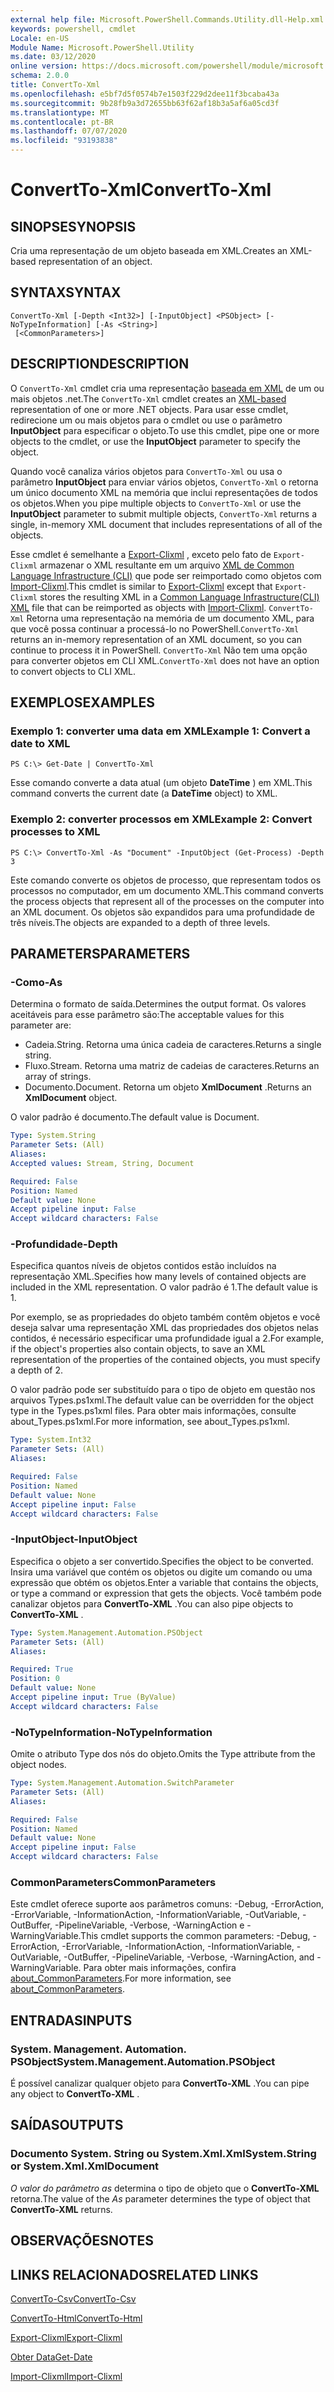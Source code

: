 ```yaml
---
external help file: Microsoft.PowerShell.Commands.Utility.dll-Help.xml
keywords: powershell, cmdlet
Locale: en-US
Module Name: Microsoft.PowerShell.Utility
ms.date: 03/12/2020
online version: https://docs.microsoft.com/powershell/module/microsoft.powershell.utility/convertto-xml?view=powershell-5.1&WT.mc_id=ps-gethelp
schema: 2.0.0
title: ConvertTo-Xml
ms.openlocfilehash: e5bf7d5f0574b7e1503f229d2dee11f3bcaba43a
ms.sourcegitcommit: 9b28fb9a3d72655bb63f62af18b3a5af6a05cd3f
ms.translationtype: MT
ms.contentlocale: pt-BR
ms.lasthandoff: 07/07/2020
ms.locfileid: "93193838"
---
```

# <span data-ttu-id="4ea40-103">ConvertTo-Xml</span><span class="sxs-lookup"><span data-stu-id="4ea40-103">ConvertTo-Xml</span></span>

## <span data-ttu-id="4ea40-104">SINOPSE</span><span class="sxs-lookup"><span data-stu-id="4ea40-104">SYNOPSIS</span></span>
<span data-ttu-id="4ea40-105">Cria uma representação de um objeto baseada em XML.</span><span class="sxs-lookup"><span data-stu-id="4ea40-105">Creates an XML-based representation of an object.</span></span>

## <span data-ttu-id="4ea40-106">SYNTAX</span><span class="sxs-lookup"><span data-stu-id="4ea40-106">SYNTAX</span></span>

```
ConvertTo-Xml [-Depth <Int32>] [-InputObject] <PSObject> [-NoTypeInformation] [-As <String>]
 [<CommonParameters>]
```

## <span data-ttu-id="4ea40-107">DESCRIPTION</span><span class="sxs-lookup"><span data-stu-id="4ea40-107">DESCRIPTION</span></span>

<span data-ttu-id="4ea40-108">O `ConvertTo-Xml` cmdlet cria uma representação [baseada em XML](/dotnet/api/system.xml.xmldocument) de um ou mais objetos .net.</span><span class="sxs-lookup"><span data-stu-id="4ea40-108">The `ConvertTo-Xml` cmdlet creates an [XML-based](/dotnet/api/system.xml.xmldocument) representation of one or more .NET objects.</span></span> <span data-ttu-id="4ea40-109">Para usar esse cmdlet, redirecione um ou mais objetos para o cmdlet ou use o parâmetro **InputObject** para especificar o objeto.</span><span class="sxs-lookup"><span data-stu-id="4ea40-109">To use this cmdlet, pipe one or more objects to the cmdlet, or use the **InputObject** parameter to specify the object.</span></span>

<span data-ttu-id="4ea40-110">Quando você canaliza vários objetos para `ConvertTo-Xml` ou usa o parâmetro **InputObject** para enviar vários objetos, `ConvertTo-Xml` o retorna um único documento XML na memória que inclui representações de todos os objetos.</span><span class="sxs-lookup"><span data-stu-id="4ea40-110">When you pipe multiple objects to `ConvertTo-Xml` or use the **InputObject** parameter to submit multiple objects, `ConvertTo-Xml` returns a single, in-memory XML document that includes representations of all of the objects.</span></span>

<span data-ttu-id="4ea40-111">Esse cmdlet é semelhante a [Export-Clixml](./Export-Clixml.md) , exceto pelo fato de `Export-Clixml` armazenar o XML resultante em um arquivo [XML de Common Language Infrastructure (CLI)](https://www.ecma-international.org/publications/standards/Ecma-335.htm) que pode ser reimportado como objetos com [Import-Clixml](./Import-Clixml.md).</span><span class="sxs-lookup"><span data-stu-id="4ea40-111">This cmdlet is similar to [Export-Clixml](./Export-Clixml.md) except that `Export-Clixml` stores the resulting XML in a [Common Language Infrastructure(CLI) XML](https://www.ecma-international.org/publications/standards/Ecma-335.htm) file that can be reimported as objects with [Import-Clixml](./Import-Clixml.md).</span></span> <span data-ttu-id="4ea40-112">`ConvertTo-Xml` Retorna uma representação na memória de um documento XML, para que você possa continuar a processá-lo no PowerShell.</span><span class="sxs-lookup"><span data-stu-id="4ea40-112">`ConvertTo-Xml` returns an in-memory representation of an XML document, so you can continue to process it in PowerShell.</span></span> <span data-ttu-id="4ea40-113">`ConvertTo-Xml` Não tem uma opção para converter objetos em CLI XML.</span><span class="sxs-lookup"><span data-stu-id="4ea40-113">`ConvertTo-Xml` does not have an option to convert objects to CLI XML.</span></span>

## <span data-ttu-id="4ea40-114">EXEMPLOS</span><span class="sxs-lookup"><span data-stu-id="4ea40-114">EXAMPLES</span></span>

### <span data-ttu-id="4ea40-115">Exemplo 1: converter uma data em XML</span><span class="sxs-lookup"><span data-stu-id="4ea40-115">Example 1: Convert a date to XML</span></span>

```
PS C:\> Get-Date | ConvertTo-Xml
```

<span data-ttu-id="4ea40-116">Esse comando converte a data atual (um objeto **DateTime** ) em XML.</span><span class="sxs-lookup"><span data-stu-id="4ea40-116">This command converts the current date (a **DateTime** object) to XML.</span></span>

### <span data-ttu-id="4ea40-117">Exemplo 2: converter processos em XML</span><span class="sxs-lookup"><span data-stu-id="4ea40-117">Example 2: Convert processes to XML</span></span>

```
PS C:\> ConvertTo-Xml -As "Document" -InputObject (Get-Process) -Depth 3
```

<span data-ttu-id="4ea40-118">Este comando converte os objetos de processo, que representam todos os processos no computador, em um documento XML.</span><span class="sxs-lookup"><span data-stu-id="4ea40-118">This command converts the process objects that represent all of the processes on the computer into an XML document.</span></span> <span data-ttu-id="4ea40-119">Os objetos são expandidos para uma profundidade de três níveis.</span><span class="sxs-lookup"><span data-stu-id="4ea40-119">The objects are expanded to a depth of three levels.</span></span>

## <span data-ttu-id="4ea40-120">PARAMETERS</span><span class="sxs-lookup"><span data-stu-id="4ea40-120">PARAMETERS</span></span>

### <span data-ttu-id="4ea40-121">-Como</span><span class="sxs-lookup"><span data-stu-id="4ea40-121">-As</span></span>

<span data-ttu-id="4ea40-122">Determina o formato de saída.</span><span class="sxs-lookup"><span data-stu-id="4ea40-122">Determines the output format.</span></span>
<span data-ttu-id="4ea40-123">Os valores aceitáveis para esse parâmetro são:</span><span class="sxs-lookup"><span data-stu-id="4ea40-123">The acceptable values for this parameter are:</span></span>

- <span data-ttu-id="4ea40-124">Cadeia.</span><span class="sxs-lookup"><span data-stu-id="4ea40-124">String.</span></span>
<span data-ttu-id="4ea40-125">Retorna uma única cadeia de caracteres.</span><span class="sxs-lookup"><span data-stu-id="4ea40-125">Returns a single string.</span></span>
- <span data-ttu-id="4ea40-126">Fluxo.</span><span class="sxs-lookup"><span data-stu-id="4ea40-126">Stream.</span></span>
<span data-ttu-id="4ea40-127">Retorna uma matriz de cadeias de caracteres.</span><span class="sxs-lookup"><span data-stu-id="4ea40-127">Returns an array of strings.</span></span>
- <span data-ttu-id="4ea40-128">Documento.</span><span class="sxs-lookup"><span data-stu-id="4ea40-128">Document.</span></span>
<span data-ttu-id="4ea40-129">Retorna um objeto **XmlDocument** .</span><span class="sxs-lookup"><span data-stu-id="4ea40-129">Returns an **XmlDocument** object.</span></span>

<span data-ttu-id="4ea40-130">O valor padrão é documento.</span><span class="sxs-lookup"><span data-stu-id="4ea40-130">The default value is Document.</span></span>

```yaml
Type: System.String
Parameter Sets: (All)
Aliases:
Accepted values: Stream, String, Document

Required: False
Position: Named
Default value: None
Accept pipeline input: False
Accept wildcard characters: False
```

### <span data-ttu-id="4ea40-131">-Profundidade</span><span class="sxs-lookup"><span data-stu-id="4ea40-131">-Depth</span></span>

<span data-ttu-id="4ea40-132">Especifica quantos níveis de objetos contidos estão incluídos na representação XML.</span><span class="sxs-lookup"><span data-stu-id="4ea40-132">Specifies how many levels of contained objects are included in the XML representation.</span></span> <span data-ttu-id="4ea40-133">O valor padrão é 1.</span><span class="sxs-lookup"><span data-stu-id="4ea40-133">The default value is 1.</span></span>

<span data-ttu-id="4ea40-134">Por exemplo, se as propriedades do objeto também contêm objetos e você deseja salvar uma representação XML das propriedades dos objetos nelas contidos, é necessário especificar uma profundidade igual a 2.</span><span class="sxs-lookup"><span data-stu-id="4ea40-134">For example, if the object's properties also contain objects, to save an XML representation of the properties of the contained objects, you must specify a depth of 2.</span></span>

<span data-ttu-id="4ea40-135">O valor padrão pode ser substituído para o tipo de objeto em questão nos arquivos Types.ps1xml.</span><span class="sxs-lookup"><span data-stu-id="4ea40-135">The default value can be overridden for the object type in the Types.ps1xml files.</span></span> <span data-ttu-id="4ea40-136">Para obter mais informações, consulte about_Types.ps1xml.</span><span class="sxs-lookup"><span data-stu-id="4ea40-136">For more information, see about_Types.ps1xml.</span></span>

```yaml
Type: System.Int32
Parameter Sets: (All)
Aliases:

Required: False
Position: Named
Default value: None
Accept pipeline input: False
Accept wildcard characters: False
```

### <span data-ttu-id="4ea40-137">-InputObject</span><span class="sxs-lookup"><span data-stu-id="4ea40-137">-InputObject</span></span>

<span data-ttu-id="4ea40-138">Especifica o objeto a ser convertido.</span><span class="sxs-lookup"><span data-stu-id="4ea40-138">Specifies the object to be converted.</span></span> <span data-ttu-id="4ea40-139">Insira uma variável que contém os objetos ou digite um comando ou uma expressão que obtém os objetos.</span><span class="sxs-lookup"><span data-stu-id="4ea40-139">Enter a variable that contains the objects, or type a command or expression that gets the objects.</span></span> <span data-ttu-id="4ea40-140">Você também pode canalizar objetos para **ConvertTo-XML** .</span><span class="sxs-lookup"><span data-stu-id="4ea40-140">You can also pipe objects to **ConvertTo-XML** .</span></span>

```yaml
Type: System.Management.Automation.PSObject
Parameter Sets: (All)
Aliases:

Required: True
Position: 0
Default value: None
Accept pipeline input: True (ByValue)
Accept wildcard characters: False
```

### <span data-ttu-id="4ea40-141">-NoTypeInformation</span><span class="sxs-lookup"><span data-stu-id="4ea40-141">-NoTypeInformation</span></span>

<span data-ttu-id="4ea40-142">Omite o atributo Type dos nós do objeto.</span><span class="sxs-lookup"><span data-stu-id="4ea40-142">Omits the Type attribute from the object nodes.</span></span>

```yaml
Type: System.Management.Automation.SwitchParameter
Parameter Sets: (All)
Aliases:

Required: False
Position: Named
Default value: None
Accept pipeline input: False
Accept wildcard characters: False
```

### <span data-ttu-id="4ea40-143">CommonParameters</span><span class="sxs-lookup"><span data-stu-id="4ea40-143">CommonParameters</span></span>

<span data-ttu-id="4ea40-144">Este cmdlet oferece suporte aos parâmetros comuns: -Debug, -ErrorAction, -ErrorVariable, -InformationAction, -InformationVariable, -OutVariable, -OutBuffer, -PipelineVariable, -Verbose, -WarningAction e -WarningVariable.</span><span class="sxs-lookup"><span data-stu-id="4ea40-144">This cmdlet supports the common parameters: -Debug, -ErrorAction, -ErrorVariable, -InformationAction, -InformationVariable, -OutVariable, -OutBuffer, -PipelineVariable, -Verbose, -WarningAction, and -WarningVariable.</span></span> <span data-ttu-id="4ea40-145">Para obter mais informações, confira [about_CommonParameters](https://go.microsoft.com/fwlink/?LinkID=113216).</span><span class="sxs-lookup"><span data-stu-id="4ea40-145">For more information, see [about_CommonParameters](https://go.microsoft.com/fwlink/?LinkID=113216).</span></span>

## <span data-ttu-id="4ea40-146">ENTRADAS</span><span class="sxs-lookup"><span data-stu-id="4ea40-146">INPUTS</span></span>

### <span data-ttu-id="4ea40-147">System. Management. Automation. PSObject</span><span class="sxs-lookup"><span data-stu-id="4ea40-147">System.Management.Automation.PSObject</span></span>

<span data-ttu-id="4ea40-148">É possível canalizar qualquer objeto para **ConvertTo-XML** .</span><span class="sxs-lookup"><span data-stu-id="4ea40-148">You can pipe any object to **ConvertTo-XML** .</span></span>

## <span data-ttu-id="4ea40-149">SAÍDAS</span><span class="sxs-lookup"><span data-stu-id="4ea40-149">OUTPUTS</span></span>

### <span data-ttu-id="4ea40-150">Documento System. String ou System.Xml.Xml</span><span class="sxs-lookup"><span data-stu-id="4ea40-150">System.String or System.Xml.XmlDocument</span></span>

<span data-ttu-id="4ea40-151">*O valor do parâmetro as* determina o tipo de objeto que o **ConvertTo-XML** retorna.</span><span class="sxs-lookup"><span data-stu-id="4ea40-151">The value of the *As* parameter determines the type of object that **ConvertTo-XML** returns.</span></span>

## <span data-ttu-id="4ea40-152">OBSERVAÇÕES</span><span class="sxs-lookup"><span data-stu-id="4ea40-152">NOTES</span></span>

## <span data-ttu-id="4ea40-153">LINKS RELACIONADOS</span><span class="sxs-lookup"><span data-stu-id="4ea40-153">RELATED LINKS</span></span>

[<span data-ttu-id="4ea40-154">ConvertTo-Csv</span><span class="sxs-lookup"><span data-stu-id="4ea40-154">ConvertTo-Csv</span></span>](ConvertTo-Csv.md)

[<span data-ttu-id="4ea40-155">ConvertTo-Html</span><span class="sxs-lookup"><span data-stu-id="4ea40-155">ConvertTo-Html</span></span>](ConvertTo-Html.md)

[<span data-ttu-id="4ea40-156">Export-Clixml</span><span class="sxs-lookup"><span data-stu-id="4ea40-156">Export-Clixml</span></span>](Export-Clixml.md)

[<span data-ttu-id="4ea40-157">Obter Data</span><span class="sxs-lookup"><span data-stu-id="4ea40-157">Get-Date</span></span>](Get-Date.md)

[<span data-ttu-id="4ea40-158">Import-Clixml</span><span class="sxs-lookup"><span data-stu-id="4ea40-158">Import-Clixml</span></span>](Import-Clixml.md)
